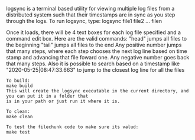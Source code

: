 logsync is a terminal based utility for viewing multiple log files from a distributed 
system such that their timestamps are in sync as you step through the logs.
To run logsync, type:
logsync file1 file2 ... filen

Once it loads, there will be 4 text boxes for each log file specified and a command edit box.
Here are the valid commands:
    "head" jumps all files to the beginning
    "tail" jumps all files to the end
    Any positive number jumps that many steps, where each step chooses the next
    log line based on time stamp and advancing that file foward one.
    Any negative number goes back that many steps.
    Also it is possible to search based on a timestamp like "2020-05-25|08:47:33.663" to jump to the closest log line for all the files

    To build:
    make build
    This will create the logsync executable in the current directory, and you can put it in a folder that 
    is in your path or just run it where it is.

    To clean:
    make clean

    To test the filechunk code to make sure its valud:
    make test

